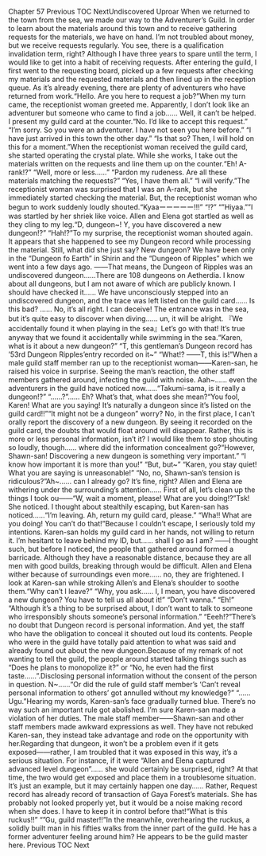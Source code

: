 Chapter 57 Previous TOC NextUndiscovered Uproar When we returned to the town from the sea, we made our way to the Adventurer’s Guild. In order to learn about the materials around this town and to receive gathering requests for the materials, we have on hand. I’m not troubled about money, but we receive requests regularly. You see, there is a qualification invalidation term, right? Although I have three years to spare until the term, I would like to get into a habit of receiving requests. After entering the guild, I first went to the requesting board, picked up a few requests after checking my materials and the requested materials and then lined up in the reception queue. As it’s already evening, there are plenty of adventurers who have returned from work.“Hello. Are you here to request a job?”When my turn came, the receptionist woman greeted me. Apparently, I don’t look like an adventurer but someone who came to find a job…… Well, it can’t be helped. I present my guild card at the counter.“No. I’d like to accept this request.” “I’m sorry. So you were an adventurer. I have not seen you here before.” “I have just arrived in this town the other day.” “Is that so? Then, I will hold on this for a moment.”When the receptionist woman received the guild card, she started operating the crystal plate. While she works, I take out the materials written on the requests and line them up on the counter.“Eh! A-rank!?” “Well, more or less……” “Pardon my rudeness. Are all these materials matching the requests?” “Yes, I have them all.” “I will verify.”The receptionist woman was surprised that I was an A-rank, but she immediately started checking the material. But, the receptionist woman who begun to work suddenly loudly shouted.“Kyaaーーーーー!!!” “!?” “”Hiyaa.””I was startled by her shriek like voice. Allen and Elena got startled as well as they cling to my leg.“D, dungeon~! Y, you have discovered a new dungeon!?” “Hah!?”To my surprise, the receptionist woman shouted again. It appears that she happened to see my Dungeon record while processing the material. Still, what did she just say? New dungeon? We have been only in the “Dungeon fo Earth” in Shirin and the “Dungeon of Ripples” which we went into a few days ago. ――That means, the Dungeon of Ripples was an undiscovered dungeon……There are 108 dungeons on Aetherdia. I know about all dungeons, but I am not aware of which are publicly known. I should have checked it…… We have unconsciously stepped into an undiscovered dungeon, and the trace was left listed on the guild card…… Is this bad? …… No, it’s all right. I can deceive! The entrance was in the sea, but it’s quite easy to discover when diving…… un, it will be alright. 『We accidentally found it when playing in the sea』Let’s go with that! It’s true anyway that we found it accidentally while swimming in the sea.“Karen, what is it about a new dungeon?” “T, this gentleman’s Dungeon record has ’53rd Dungeon Ripples’entry recorded on it~” “What!? ――T, this is!”When a male guild staff member ran up to the receptionist woman――Karen-san, he raised his voice in surprise. Seeing the man’s reaction, the other staff members gathered around, infecting the guild with noise. Aah~…… even the adventurers in the guild have noticed now……“Takumi-sama, is it really a dungeon!?” “……?”…… Eh? What’s that, what does she mean?“You fool, Karen! What are you saying! It’s naturally a dungeon since it’s listed on the guild card!!”“It might not be a dungeon” worry? No, in the first place, I can’t orally report the discovery of a new dungeon. By seeing it recorded on the guild card, the doubts that would float around will disappear. Rather, this is more or less personal information, isn’t it? I would like them to stop shouting so loudly, though…… where did the information concealment go?“However, Shawn-san! Discovering a new dungeon is something very important.” “I know how important it is more than you!” “But, but~” “Karen, you stay quiet! What you are saying is unreasonable!” “No, no, Shawn-san’s tension is ridiculous?”Ah~…… can I already go? It’s fine, right? Allen and Elena are withering under the surrounding’s attention…… First of all, let’s clean up the things I took ou――“W, wait a moment, please! What are you doing!?”Tsk! She noticed. I thought about stealthily escaping, but Karen-san has noticed……“I’m leaving. Ah, return my guild card, please.” “Wha!! What are you doing! You can’t do that!”Because I couldn’t escape, I seriously told my intentions. Karen-san holds my guild card in her hands, not willing to return it. I’m hesitant to leave behind my ID, but…… shall I go as I am? ――I thought such, but before I noticed, the people that gathered around formed a barricade. Although they have a reasonable distance, because they are all men with good builds, breaking through would be difficult. Allen and Elena wither because of surroundings even more…… no, they are frightened. I look at Karen-san while stroking Allen’s and Elena’s shoulder to soothe them.“Why can’t I leave?” “Why, you ask…… I, I mean, you have discovered a new dungeon? You have to tell us all about it!” “Don’t wanna.” “Eh!” “Although it’s a thing to be surprised about, I don’t want to talk to someone who irresponsibly shouts someone’s personal information.” “Eeeh!?”There’s no doubt that Dungeon record is personal information. And yet, the staff who have the obligation to conceal it shouted out loud its contents. People who were in the guild have totally paid attention to what was said and already found out about the new dungeon.Because of my remark of not wanting to tell the guild, the people around started talking things such as “Does he plans to monopolize it?” or “No, he even had the first taste……”.Disclosing personal information without the consent of the person in question. N~……“Or did the rule of guild staff member’s ‘Can’t reveal personal information to others’ got annulled without my knowledge?” “…… Ugu.”Hearing my words, Karen-san’s face gradually turned blue. There’s no way such an important rule got abolished. I’m sure Karen-san made a violation of her duties. The male staff member――Shawn-san and other staff members made awkward expressions as well. They have not rebuked Karen-san, they instead take advantage and rode on the opportunity with her.Regarding that dungeon, it won’t be a problem even if it gets exposed――rather, I am troubled that it was exposed in this way, it’s a serious situation. For instance, if it were “Allen and Elena captured advanced level dungeon”…… she would certainly be surprised, right? At that time, the two would get exposed and place them in a troublesome situation. It’s just an example, but it may certainly happen one day…… Rather, Request record has already record of transaction of Gaya Forest’s materials. She has probably not looked properly yet, but it would be a noise making record when she does. I have to keep it in control before that!“What is this ruckus!!” “”Gu, guild master!!”In the meanwhile, overhearing the ruckus, a solidly built man in his fifties walks from the inner part of the guild. He has a former adventurer feeling around him? He appears to be the guild master here. Previous TOC Next